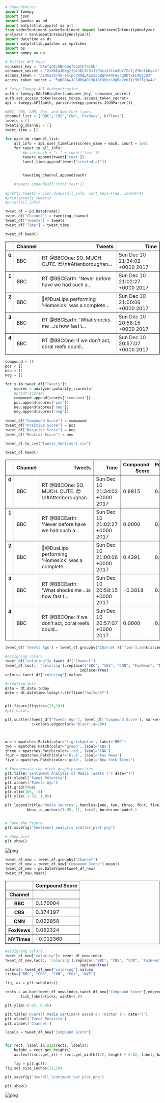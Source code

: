 

```python
# Dependencies
import tweepy
import json
import pandas as pd
import matplotlib.pyplot as plt
from vaderSentiment.vaderSentiment import SentimentIntensityAnalyzer
analyzer = SentimentIntensityAnalyzer()
import datetime as dt 
import matplotlib.patches as mpatches
import os
import numpy as np

```


```python
# Twitter API Keys
consumer_key = '8AefgOZzGBnGpufQq3Ih7eihb'
consumer_secret = "ZxXBEu3EXgIfpxJEL3C8J1lP3ciSJttu9Ur7Zn7jZYNrlk6y44"
access_token = "3145236745-enlpCPm9qLAgo33pBgFm4RFeyrg0btxeC4UZpUJ"
access_token_secret = "5qDGBAwJGSdHKA0e3N18fubbcGHQ6eVxHIIz3h7TjDw4x"

# Setup Tweepy API Authentication
auth = tweepy.OAuthHandler(consumer_key, consumer_secret)
auth.set_access_token(access_token, access_token_secret)
api = tweepy.API(auth, parser=tweepy.parsers.JSONParser())
```


```python
#BBC, CBS, CNN, Fox, and New York times.
channel_list = ['BBC','CBS','CNN','FoxNews','NYTimes']
tweets = []
tweeting_channel = []
tweet_time = []
```


```python
for each in channel_list:
    all_info = api.user_timeline(screen_name = each, count = 100)
    for tweet in all_info:
        #print(each + ": " + tweet['text'])
        tweets.append(tweet['text'])
        tweet_time.append(tweet["created_at"])
        

        tweeting_channel.append(each)

    #tweets.append(all_info['text'])
    
#pretty_tweets = json.dumps(all_info, sort_keys=True, indent=4)
#print(pretty_tweets)
#print(all_info)
```


```python
tweet_df = pd.DataFrame()
tweet_df["Channel"] = tweeting_channel
tweet_df["Tweets"] = tweets
tweet_df["Time"] = tweet_time

```


```python
tweet_df.head()

```




<div>
<style>
    .dataframe thead tr:only-child th {
        text-align: right;
    }

    .dataframe thead th {
        text-align: left;
    }

    .dataframe tbody tr th {
        vertical-align: top;
    }
</style>
<table border="1" class="dataframe">
  <thead>
    <tr style="text-align: right;">
      <th></th>
      <th>Channel</th>
      <th>Tweets</th>
      <th>Time</th>
    </tr>
  </thead>
  <tbody>
    <tr>
      <th>0</th>
      <td>BBC</td>
      <td>RT @BBCOne: SO. MUCH. CUTE. 😍\n#Attenboroughan...</td>
      <td>Sun Dec 10 21:34:02 +0000 2017</td>
    </tr>
    <tr>
      <th>1</th>
      <td>BBC</td>
      <td>RT @BBCEarth: 'Never before have we had such a...</td>
      <td>Sun Dec 10 21:02:27 +0000 2017</td>
    </tr>
    <tr>
      <th>2</th>
      <td>BBC</td>
      <td>🌹@DuaLipa performing 'Homesick' was a complete...</td>
      <td>Sun Dec 10 21:00:06 +0000 2017</td>
    </tr>
    <tr>
      <th>3</th>
      <td>BBC</td>
      <td>RT @BBCEarth: 'What shocks me ...is how fast t...</td>
      <td>Sun Dec 10 20:58:15 +0000 2017</td>
    </tr>
    <tr>
      <th>4</th>
      <td>BBC</td>
      <td>RT @BBCOne: If we don’t act, coral reefs could...</td>
      <td>Sun Dec 10 20:57:07 +0000 2017</td>
    </tr>
  </tbody>
</table>
</div>




```python
compound = []
pos = []
neu = []
neg = []

for x in tweet_df["Tweets"]:
    scores = analyzer.polarity_scores(x)
    #print(scores)    
    compound.append(scores['compound'])
    pos.append(scores['pos'])
    neu.append(scores['neu'])
    neg.append(scores['neg'])
    
tweet_df["Compound Score"] = compound
tweet_df["Positive Score"] = pos
tweet_df["Negative Score"] = neg
tweet_df["Neutral Score"] = neu

tweet_df.to_csv("Tweets_Sentiment.csv")

tweet_df.head()
```




<div>
<style>
    .dataframe thead tr:only-child th {
        text-align: right;
    }

    .dataframe thead th {
        text-align: left;
    }

    .dataframe tbody tr th {
        vertical-align: top;
    }
</style>
<table border="1" class="dataframe">
  <thead>
    <tr style="text-align: right;">
      <th></th>
      <th>Channel</th>
      <th>Tweets</th>
      <th>Time</th>
      <th>Compound Score</th>
      <th>Positive Score</th>
      <th>Negative Score</th>
      <th>Neutral Score</th>
    </tr>
  </thead>
  <tbody>
    <tr>
      <th>0</th>
      <td>BBC</td>
      <td>RT @BBCOne: SO. MUCH. CUTE. 😍\n#Attenboroughan...</td>
      <td>Sun Dec 10 21:34:02 +0000 2017</td>
      <td>0.6915</td>
      <td>0.440</td>
      <td>0.000</td>
      <td>0.560</td>
    </tr>
    <tr>
      <th>1</th>
      <td>BBC</td>
      <td>RT @BBCEarth: 'Never before have we had such a...</td>
      <td>Sun Dec 10 21:02:27 +0000 2017</td>
      <td>0.0000</td>
      <td>0.000</td>
      <td>0.000</td>
      <td>1.000</td>
    </tr>
    <tr>
      <th>2</th>
      <td>BBC</td>
      <td>🌹@DuaLipa performing 'Homesick' was a complete...</td>
      <td>Sun Dec 10 21:00:06 +0000 2017</td>
      <td>0.4391</td>
      <td>0.145</td>
      <td>0.000</td>
      <td>0.855</td>
    </tr>
    <tr>
      <th>3</th>
      <td>BBC</td>
      <td>RT @BBCEarth: 'What shocks me ...is how fast t...</td>
      <td>Sun Dec 10 20:58:15 +0000 2017</td>
      <td>-0.3818</td>
      <td>0.000</td>
      <td>0.126</td>
      <td>0.874</td>
    </tr>
    <tr>
      <th>4</th>
      <td>BBC</td>
      <td>RT @BBCOne: If we don’t act, coral reefs could...</td>
      <td>Sun Dec 10 20:57:07 +0000 2017</td>
      <td>0.0000</td>
      <td>0.000</td>
      <td>0.000</td>
      <td>1.000</td>
    </tr>
  </tbody>
</table>
</div>




```python
tweet_df['Tweets Ago'] = tweet_df.groupby('Channel')['Time'].rank(ascending=False)

```


```python
#assigning colors
tweet_df["coloring"]= tweet_df["Channel"]
tweet_df.loc[:, 'coloring'].replace(["BBC", "CBS", "CNN", "FoxNews", "NYTimes"], ["lightskyblue", "green", "red", "blue","gold"],
                                  inplace=True)
colors= tweet_df["coloring"].values

```


```python
#creating date
date = dt.date.today
date = dt.datetime.today().strftime("%m/%d/%Y")


plt.figure(figsize=(13,10))
#plt.colors

plt.scatter(tweet_df['Tweets Ago'], tweet_df['Compound Score'], marker='o',
            c=colors,edgecolors='black',s=200)



one = mpatches.Patch(color='lightskyblue', label='BBC')
two = mpatches.Patch(color='green', label='CBS')
three = mpatches.Patch(color='red', label='CNN')
four = mpatches.Patch(color='blue', label='Fox News')
five = mpatches.Patch(color='gold', label='New York Times')

# Incorporate the other graph properties
plt.title('Sentiment Analysis of Media Tweets ('+ date+")")
plt.ylabel('Tweet Polarity')
plt.xlabel('Tweets Ago')
plt.grid(True)
plt.xlim(105, -5)
plt.ylim(-1.05, 1.05)

plt.legend(title="Media Sources", handles=[one, two, three, four, five],
          bbox_to_anchor=(1.05, 1), loc=2, borderaxespad=0.)


# Save the figure
plt.savefig('Sentiment_analysis_scatter_plot.png')

# Show plot
plt.show()
```


![png](output_9_0.png)



```python
tweet_df_new = tweet_df.groupby("Channel")
tweet_df_new = tweet_df_new["Compound Score"].mean()
tweet_df_new = pd.DataFrame(tweet_df_new)
tweet_df_new.head()

```




<div>
<style>
    .dataframe thead tr:only-child th {
        text-align: right;
    }

    .dataframe thead th {
        text-align: left;
    }

    .dataframe tbody tr th {
        vertical-align: top;
    }
</style>
<table border="1" class="dataframe">
  <thead>
    <tr style="text-align: right;">
      <th></th>
      <th>Compound Score</th>
    </tr>
    <tr>
      <th>Channel</th>
      <th></th>
    </tr>
  </thead>
  <tbody>
    <tr>
      <th>BBC</th>
      <td>0.170004</td>
    </tr>
    <tr>
      <th>CBS</th>
      <td>0.374197</td>
    </tr>
    <tr>
      <th>CNN</th>
      <td>0.022858</td>
    </tr>
    <tr>
      <th>FoxNews</th>
      <td>0.082324</td>
    </tr>
    <tr>
      <th>NYTimes</th>
      <td>-0.012360</td>
    </tr>
  </tbody>
</table>
</div>




```python
#assigning colors
tweet_df_new["coloring"]= tweet_df_new.index
tweet_df_new.loc[:, 'coloring'].replace(["BBC", "CBS", "CNN", "FoxNews", "NYTimes"], ["lightskyblue", "green", "red", "blue","gold"],
                                  inplace=True)
colors2= tweet_df_new["coloring"].values
ticks=["BBC", "CBS", "CNN", "Fox", "NYT"]
```


```python
fig, ax = plt.subplots()

rects = ax.bar(tweet_df_new.index,tweet_df_new["Compound Score"],edgecolor=['black']*len(x),color=colors2,
       tick_label=ticks, width=1.0)

plt.ylim(-0.05, 0.45)

plt.title('Overall Media Sentiment Based on Twitter ('+ date+")")
plt.ylabel('Tweet Polarity')
plt.xlabel('Channel')

labels = tweet_df_new["Compound Score"]


for rect, label in zip(rects, labels):
    height = rect.get_height()
    ax.text(rect.get_x() + rect.get_width()/2, height + 0.02, label, ha='center', va='bottom')

    fig = plt.gcf()
fig.set_size_inches(13,10)

plt.savefig('Overall_Sentiment_bar_plot.png')

plt.show()
```


![png](output_12_0.png)

